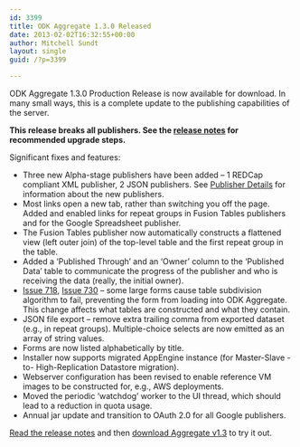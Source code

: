 ```yaml
---
id: 3399
title: ODK Aggregate 1.3.0 Released
date: 2013-02-02T16:32:55+00:00
author: Mitchell Sundt
layout: single
guid: /?p=3399

---
```

ODK Aggregate 1.3.0 Production Release is now available for download. In many small ways, this is a complete update to the publishing capabilities of the server.

**This release breaks all publishers. See the [release notes](http://code.google.com/p/opendatakit/wiki/AggregateReleaseNotes) for recommended upgrade steps.**

Significant fixes and features:

  * Three new Alpha-stage publishers have been added &#8211; 1 REDCap compliant XML publisher, 2 JSON publishers. See [Publisher Details](http://code.google.com/p/opendatakit/wiki/AggregateToJSonXmlREDCapPublishers) for information about the new publishers.
  * Most links open a new tab, rather than switching you off the page. Added and enabled links for repeat groups in Fusion Tables publishers and for the Google Spreadsheet publisher.
  * The Fusion Tables publisher now automatically constructs a flattened view (left outer join) of the top-level table and the first repeat group in the table.
  * Added a ‘Published Through’ and an ‘Owner’ column to the ‘Published Data’ table to communicate the progress of the publisher and who is receiving the data (really, the initial owner).
  * [Issue 718](http://code.google.com/p/opendatakit/issues/detail?id=718), [Issue 730](http://code.google.com/p/opendatakit/issues/detail?id=730) &#8211; some large forms cause table subdivision algorithm to fail, preventing the form from loading into ODK Aggregate. This change affects what tables are constructed and what they contain.
  * JSON file export &#8211; remove extra trailing comma from exported dataset (e.g., in repeat groups). Multiple-choice selects are now emitted as an array of string values.
  * Forms are now listed alphabetically by title.
  * Installer now supports migrated AppEngine instance (for Master-Slave -to- High-Replication Datastore migration).
  * Webserver configuration has been revised to enable reference VM images to be constructed for, e.g., AWS deployments.
  * Moved the periodic ‘watchdog’ worker to the UI thread, which should lead to a reduction in quota usage.
  * Annual jar update and transition to OAuth 2.0 for all Google publishers.

[Read the release notes](http://code.google.com/p/opendatakit/wiki/AggregateReleaseNotes) and then [download Aggregate v1.3](/downloads/) to try it out.
